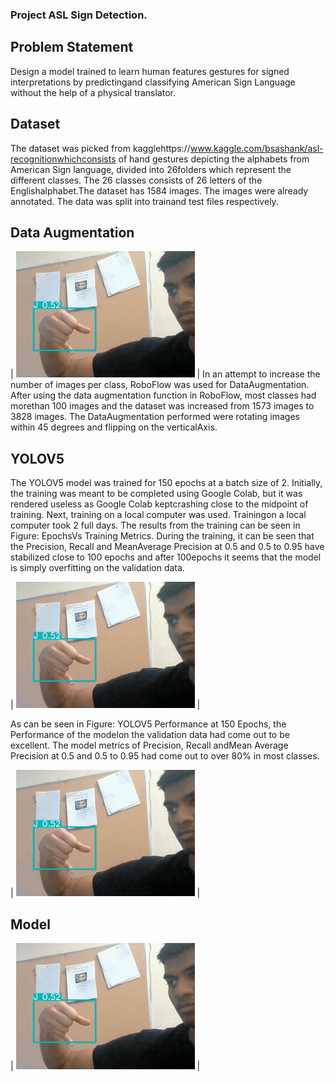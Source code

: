 ### Project ASL Sign Detection.

## Problem Statement
Design a model trained to learn human features gestures for signed interpretations by predictingand classifying American Sign Language without the help of a physical translator.

## Dataset

The dataset was picked from kagglehttps://www.kaggle.com/bsashank/asl-recognitionwhichconsists of hand gestures depicting the alphabets from American Sign language, divided into 26folders which represent the different classes. The 26 classes consists of 26 letters of the Englishalphabet.The dataset has 1584 images. The images were already annotated. The data was split into trainand test files respectively.

## Data Augmentation
| ![ezgif com-gif-maker (4)](https://github.com/shankaattanayake/Data-Science/blob/main/Deep_Learning/ASL_Translator/Video/ezgif.com-gif-maker%20(2).gif) |
In an attempt to increase the number of images per class, RoboFlow was used for DataAugmentation. After using the data augmentation function in RoboFlow, most classes had morethan 100 images and the dataset was increased from 1573 images to 3828 images.  The DataAugmentation performed were rotating images within 45 degrees and flipping on the verticalAxis.

## YOLOV5

The YOLOV5 model was trained for 150 epochs at a batch size of 2. Initially, the training was meant to be completed using Google Colab, but it was rendered useless as Google Colab keptcrashing close to the midpoint of training. Next, training on a local computer was used. Trainingon a local computer took 2 full days. The results from the training can be seen in Figure: EpochsVs Training Metrics. During the training, it can be seen that the Precision, Recall and MeanAverage Precision at 0.5 and 0.5 to 0.95  have stabilized close to 100 epochs and after 100epochs it seems that the model is simply overfitting on the validation data.

| ![ezgif com-gif-maker (4)](https://github.com/shankaattanayake/Data-Science/blob/main/Deep_Learning/ASL_Translator/Video/ezgif.com-gif-maker%20(2).gif) |

As can be seen in Figure: YOLOV5 Performance at 150 Epochs,  the Performance of the modelon the validation data had come out to be excellent. The model metrics of Precision, Recall andMean Average Precision at 0.5 and 0.5 to 0.95 had come out to over 80% in most classes.

| ![ezgif com-gif-maker (4)](https://github.com/shankaattanayake/Data-Science/blob/main/Deep_Learning/ASL_Translator/Video/ezgif.com-gif-maker%20(2).gif) |

## Model

| ![ezgif com-gif-maker (4)](https://github.com/shankaattanayake/Data-Science/blob/main/Deep_Learning/ASL_Translator/Video/ezgif.com-gif-maker%20(2).gif) |
